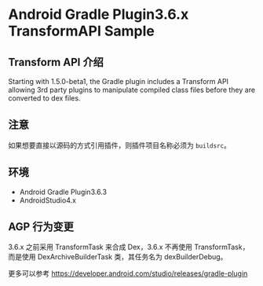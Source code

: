 # Android Gradle Plugin3.6.x TransformAPI Sample

## Transform API 介绍

Starting with 1.5.0-beta1, the Gradle plugin includes a Transform API allowing 3rd party plugins to manipulate compiled class files before they are converted to dex files.

## 注意

如果想要直接以源码的方式引用插件，则插件项目名称必须为 `buildsrc`。

## 环境

- Android Gradle Plugin3.6.3
- AndroidStudio4.x

## AGP 行为变更

3.6.x 之前采用 TransformTask 来合成 Dex，3.6.x 不再使用 TransformTask，而是使用 DexArchiveBuilderTask 类，其任务名为 dexBuilderDebug。

更多可以参考 <https://developer.android.com/studio/releases/gradle-plugin>
